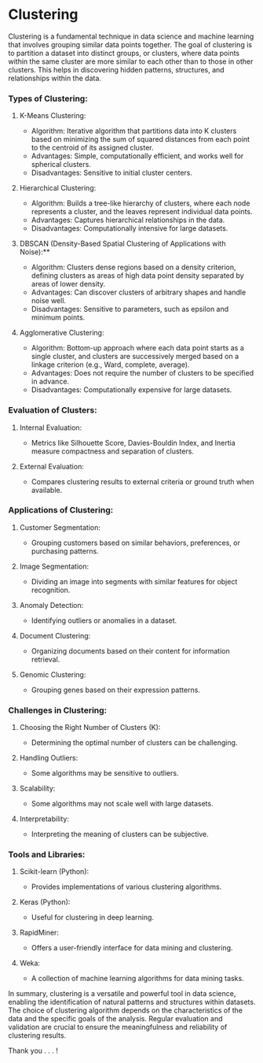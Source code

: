 # Clustering

Clustering is a fundamental technique in data science and machine learning that involves grouping similar data points together. The goal of clustering is to partition a dataset into distinct groups, or clusters, where data points within the same cluster are more similar to each other than to those in other clusters. This helps in discovering hidden patterns, structures, and relationships within the data.

### Types of Clustering:

1. K-Means Clustering:
   - Algorithm: Iterative algorithm that partitions data into K clusters based on minimizing the sum of squared distances from each point to the centroid of its assigned cluster.
   - Advantages: Simple, computationally efficient, and works well for spherical clusters.
   - Disadvantages: Sensitive to initial cluster centers.

2. Hierarchical Clustering:
   - Algorithm: Builds a tree-like hierarchy of clusters, where each node represents a cluster, and the leaves represent individual data points.
   - Advantages: Captures hierarchical relationships in the data.
   - Disadvantages: Computationally intensive for large datasets.

3. DBSCAN (Density-Based Spatial Clustering of Applications with Noise):**
   - Algorithm: Clusters dense regions based on a density criterion, defining clusters as areas of high data point density separated by areas of lower density.
   - Advantages: Can discover clusters of arbitrary shapes and handle noise well.
   - Disadvantages: Sensitive to parameters, such as epsilon and minimum points.

4. Agglomerative Clustering:
   - Algorithm: Bottom-up approach where each data point starts as a single cluster, and clusters are successively merged based on a linkage criterion (e.g., Ward, complete, average).
   - Advantages: Does not require the number of clusters to be specified in advance.
   - Disadvantages: Computationally expensive for large datasets.

### Evaluation of Clusters:

1. Internal Evaluation:
   - Metrics like Silhouette Score, Davies-Bouldin Index, and Inertia measure compactness and separation of clusters.

2. External Evaluation:
   - Compares clustering results to external criteria or ground truth when available.

### Applications of Clustering:

1. Customer Segmentation:
   - Grouping customers based on similar behaviors, preferences, or purchasing patterns.

2. Image Segmentation:
   - Dividing an image into segments with similar features for object recognition.

3. Anomaly Detection:
   - Identifying outliers or anomalies in a dataset.

4. Document Clustering:
   - Organizing documents based on their content for information retrieval.

5. Genomic Clustering:
   - Grouping genes based on their expression patterns.

### Challenges in Clustering:

1. Choosing the Right Number of Clusters (K):
   - Determining the optimal number of clusters can be challenging.

2. Handling Outliers:
   - Some algorithms may be sensitive to outliers.

3. Scalability:
   - Some algorithms may not scale well with large datasets.

4. Interpretability:
   - Interpreting the meaning of clusters can be subjective.

### Tools and Libraries:

1. Scikit-learn (Python):
   - Provides implementations of various clustering algorithms.

2. Keras (Python):
   - Useful for clustering in deep learning.

3. RapidMiner:
   - Offers a user-friendly interface for data mining and clustering.

4. Weka:
   - A collection of machine learning algorithms for data mining tasks.

In summary, clustering is a versatile and powerful tool in data science, enabling the identification of natural patterns and structures within datasets. The choice of clustering algorithm depends on the characteristics of the data and the specific goals of the analysis. Regular evaluation and validation are crucial to ensure the meaningfulness and reliability of clustering results.

Thank you . . . !
